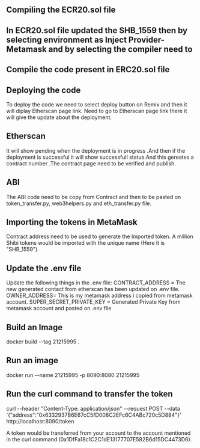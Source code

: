 ## Compiling the ECR20.sol file ##
## In ECR20.sol file  updated the SHB_1559 then by selecting environment as  Inject Provider-Metamask and by selecting the compiler need to ##
## Compile the code present in ERC20.sol file ##


## Deploying the code ##

To deploy the code we need to select deploy button on Remix and then it will diplay Etherscan page link. Need to go to Etherscan page link there it will give the update about the deployment. 

## Etherscan ##

It will show pending when the deployment is in progress .And then if the deployment is successful it will show successfull status.And this gereates a contract number .The contract page need to be verified and publish. 

## ABI

The ABI code need to be copy from Contract and then to be pasted on token_transfer.py, web3helpers.py and eth_transfer.py file.

## Importing the tokens in MetaMask ##

Contract address need to be used to generate the Imported token.  A million Shibi tokens would be imported with the unique name (Here it is "SHB_1559").

## Update the .env file ##
Update the following things in the .env file:
CONTRACT_ADDRESS = The new generated contact from etherscan has been updated on .env file.
OWNER_ADDRESS= This is my metamask address i copied from metamask account.
SUPER_SECRET_PRIVATE_KEY = Generated Private Key from metamask account and pasted on .env file

## Build an Image ##

docker build --tag 21215995 .

## Run an image ##

docker run --name 21215995 -p 8090:8080 21215995

## Run the curl command to transfer the token ##

curl --header "Content-Type: application/json" --request POST --data '{"address":"0x6332937B6E67cC5fD008C2EFc6C4ABc720c5D884"}' http://localhost:8090/token

A token would be transferred from your account to the account mentioned in the curl command (0x1DfFa18c1C2C1dE13177707E582B6d15DC4473D6).